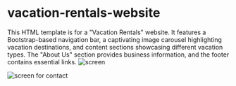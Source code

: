 # vacation-rentals-website
 This HTML template is for a "Vacation Rentals" website. It features a Bootstrap-based navigation bar, a captivating image carousel highlighting vacation destinations, and content sections showcasing different vacation types. The "About Us" section provides business information, and the footer contains essential links.
![screen](https://github.com/Mostafamahmoud12824/vacation-rentals-website/assets/62766443/103d72f9-9419-4b86-9515-9aaf8e5ad7c1)

![screen for contact](https://github.com/Mostafamahmoud12824/vacation-rentals-website/assets/62766443/9d681a99-4a61-42fd-92dc-f8de19071d4f)

